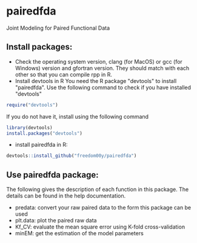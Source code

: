 # pairedfda
Joint Modeling for Paired Functional Data

## Install packages:
* Check the operating system version, clang (for MacOS) or gcc (for Windows) version and gfortran version. They should match with each other so that you can compile rpp in R.
* Install devtools in R
You need the R package "devtools" to install "pairedfda". Use the following command to check if you have installed "devtools"
```r
require("devtools")
```
If you do not have it, install using the following command
```r
library(devtools)
install.packages("devtools")
```
* install pairedfda in R:
```r
devtools::install_github("freedom00y/pairedfda")
```
## Use pairedfda package:
The following gives the description of each function in this package. The details can be found in the help documentation.

* predata: convert your raw paired data to the form this package can be used
* plt.data: plot the paired raw data
* Kf_CV: evaluate the mean square error using K-fold cross-validation
* minEM: get the estimation of the model parameters

